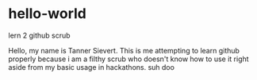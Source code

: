 # hello-world
lern 2 github scrub


Hello, my name is Tanner Sievert. This is me attempting to learn github properly because i am a filthy scrub who doesn't know how to use it right aside from my basic usage in hackathons. suh doo
